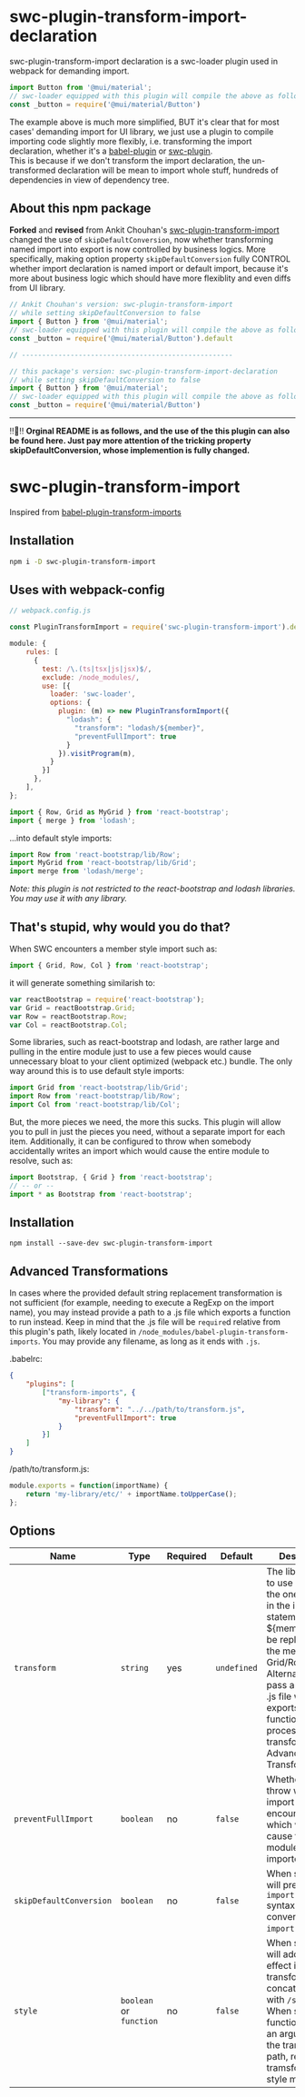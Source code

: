 # swc-plugin-transform-import-declaration
swc-plugin-transform-import declaration is a swc-loader plugin used in webpack for demanding import.
```javascript
import Button from '@mui/material';
// swc-loader equipped with this plugin will compile the above as follows 
const _button = require('@mui/material/Button')
```
The example above is much more simplified, BUT it's clear that for most cases' demanding import for UI library, we just use a plugin to compile importing code slightly more flexibly, i.e. transforming the import declaration, whether it's a [babel-plugin](https://www.npmjs.com/package/babel-plugin-transform-imports) or [swc-plugin]('./').<br>
This is because if we don't transform the import declaration, the un-transformed declaration will be mean to import whole stuff, hundreds of dependencies in view of dependency tree.<br>
## About this npm package
**Forked** and **revised** from Ankit Chouhan's [swc-plugin-transform-import](https://github.com/ankitchouhan1020/swc-plugin-transform-import)
changed the use of `skipDefaultConversion`, now whether transforming named import into export is now controlled by business logics.
More specifically, making option property `skipDefaultConversion` fully CONTROL whether import declaration is named import or default import, because it's more about business logic which should have more flexiblity and even diffs from UI library.
```javascript 
// Ankit Chouhan's version: swc-plugin-transform-import
// while setting skipDefaultConversion to false
import { Button } from '@mui/material';
// swc-loader equipped with this plugin will compile the above as follows 
const _button = require('@mui/material/Button').default

// ----------------------------------------------------

// this package's version: swc-plugin-transform-import-declaration
// while setting skipDefaultConversion to false
import { Button } from '@mui/material';
// swc-loader equipped with this plugin will compile the above as follows 
const _button = require('@mui/material/Button')
```
---
‼️💬‼️
**Orginal README is as follows, and the use of the this plugin can also be found here. Just pay more attention of the tricking property skipDefaultConversion, whose implemention is fully changed.**

# swc-plugin-transform-import
Inspired from [babel-plugin-transform-imports](https://www.npmjs.com/package/babel-plugin-transform-imports)

## Installation

```bash
npm i -D swc-plugin-transform-import
```

## Uses with webpack-config
```javascript
// webpack.config.js

const PluginTransformImport = require('swc-plugin-transform-import').default;

module: {
    rules: [
      {
        test: /\.(ts|tsx|js|jsx)$/,
        exclude: /node_modules/,
        use: [{
          loader: 'swc-loader',
          options: {
            plugin: (m) => new PluginTransformImport({
              "lodash": {
                "transform": "lodash/${member}",
                "preventFullImport": true
              }
            }).visitProgram(m),
          }
        }]
      },
    ],
};

```


```javascript
import { Row, Grid as MyGrid } from 'react-bootstrap';
import { merge } from 'lodash';
```

...into default style imports:

```javascript
import Row from 'react-bootstrap/lib/Row';
import MyGrid from 'react-bootstrap/lib/Grid';
import merge from 'lodash/merge';
```

*Note: this plugin is not restricted to the react-bootstrap and lodash
libraries.  You may use it with any library.*

## That's stupid, why would you do that?

When SWC encounters a member style import such as:

```javascript
import { Grid, Row, Col } from 'react-bootstrap';
```

it will generate something similarish to:

```javascript
var reactBootstrap = require('react-bootstrap');
var Grid = reactBootstrap.Grid;
var Row = reactBootstrap.Row;
var Col = reactBootstrap.Col;
```

Some libraries, such as react-bootstrap and lodash, are rather large and
pulling in the entire module just to use a few pieces would cause unnecessary
bloat to your client optimized (webpack etc.) bundle.  The only way around
this is to use default style imports:

```javascript
import Grid from 'react-bootstrap/lib/Grid';
import Row from 'react-bootstrap/lib/Row';
import Col from 'react-bootstrap/lib/Col';
```

But, the more pieces we need, the more this sucks.  This plugin will allow you
to pull in just the pieces you need, without a separate import for each item.
Additionally, it can be configured to throw when somebody accidentally writes
an import which would cause the entire module to resolve, such as:

```javascript
import Bootstrap, { Grid } from 'react-bootstrap';
// -- or --
import * as Bootstrap from 'react-bootstrap';
```

## Installation

```
npm install --save-dev swc-plugin-transform-import
```


## Advanced Transformations

In cases where the provided default string replacement transformation is not
sufficient (for example, needing to execute a RegExp on the import name), you
may instead provide a path to a .js file which exports a function to run
instead.  Keep in mind that the .js file will be `require`d relative from this
plugin's path, likely located in `/node_modules/babel-plugin-transform-imports`.
You may provide any filename, as long as it ends with `.js`.

.babelrc:
```json
{
    "plugins": [
        ["transform-imports", {
            "my-library": {
                "transform": "../../path/to/transform.js",
                "preventFullImport": true
            }
        }]
    ]
}
```

/path/to/transform.js:
```js
module.exports = function(importName) {
    return 'my-library/etc/' + importName.toUpperCase();
};
```

## Options

| Name | Type | Required | Default | Description |
| --- | --- | --- | --- | --- |
| `transform` | `string` | yes | `undefined` | The library name to use instead of the one specified in the import statement.  ${member} will be replaced with the member, aka Grid/Row/Col/etc.  Alternatively, pass a path to a .js file which exports a function to process the transform (see Advanced Transformations) |
| `preventFullImport` | `boolean` | no | `false` | Whether or not to throw when an import is encountered which would cause the entire module to be imported. |
| `skipDefaultConversion` | `boolean` | no | `false` | When set to true, will preserve `import { X }` syntax instead of converting to `import X`. |
| `style` | `boolean` or `function` | no | `false` | When set to true, will add side effect import of transformed path concatenated with `/style`. When set as a function, receive an argument as the transformed path, return the tramsformed style module path |